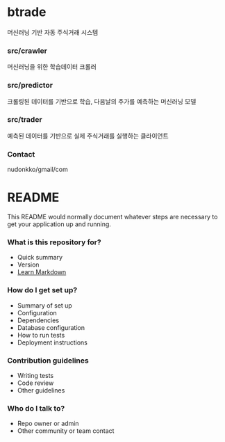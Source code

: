 # btrade #
머신러닝 기반 자동 주식거래 시스템

### src/crawler ###
머신러닝을 위한 학습데이터 크롤러

### src/predictor ###
크롤링된 데이터를 기반으로 학습, 다음날의 주가를 예측하는 머신러닝 모델

### src/trader ###
예측된 데이터를 기반으로 실제 주식거래를 실행하는 클라이언트

### Contact ###
nudonkko/gmail/com

# README #

This README would normally document whatever steps are necessary to get your application up and running.

### What is this repository for? ###

* Quick summary
* Version
* [Learn Markdown](https://bitbucket.org/tutorials/markdowndemo)

### How do I get set up? ###

* Summary of set up
* Configuration
* Dependencies
* Database configuration
* How to run tests
* Deployment instructions

### Contribution guidelines ###

* Writing tests
* Code review
* Other guidelines

### Who do I talk to? ###

* Repo owner or admin
* Other community or team contact
